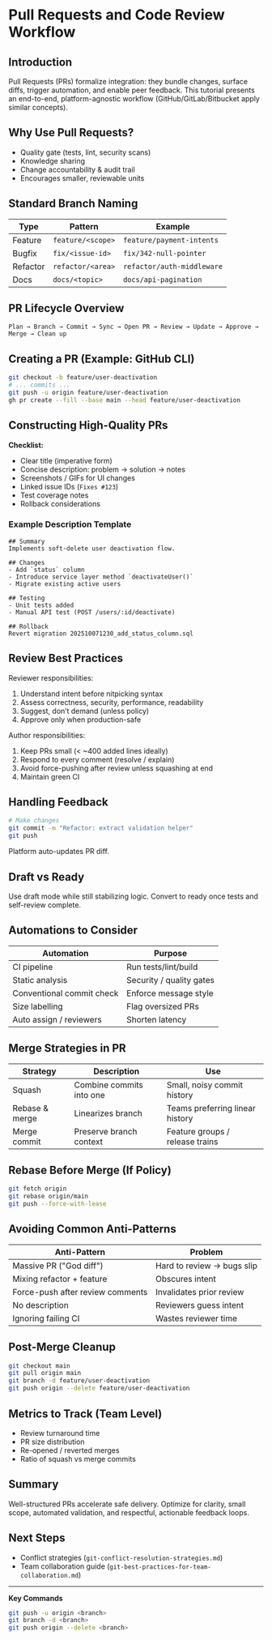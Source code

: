 # Pull Requests and Code Review Workflow

## Introduction
Pull Requests (PRs) formalize integration: they bundle changes, surface diffs, trigger automation, and enable peer feedback. This tutorial presents an end-to-end, platform-agnostic workflow (GitHub/GitLab/Bitbucket apply similar concepts).

## Why Use Pull Requests?
- Quality gate (tests, lint, security scans)
- Knowledge sharing
- Change accountability & audit trail
- Encourages smaller, reviewable units

## Standard Branch Naming
| Type | Pattern | Example |
|------|---------|---------|
| Feature | `feature/<scope>` | `feature/payment-intents` |
| Bugfix | `fix/<issue-id>` | `fix/342-null-pointer` |
| Refactor | `refactor/<area>` | `refactor/auth-middleware` |
| Docs | `docs/<topic>` | `docs/api-pagination` |

## PR Lifecycle Overview
```
Plan → Branch → Commit → Sync → Open PR → Review → Update → Approve → Merge → Clean up
```

## Creating a PR (Example: GitHub CLI)
```bash
git checkout -b feature/user-deactivation
# ... commits ...
git push -u origin feature/user-deactivation
gh pr create --fill --base main --head feature/user-deactivation
```

## Constructing High-Quality PRs
**Checklist:**
- Clear title (imperative form)
- Concise description: problem → solution → notes
- Screenshots / GIFs for UI changes
- Linked issue IDs (`Fixes #123`)
- Test coverage notes
- Rollback considerations

### Example Description Template
```
## Summary
Implements soft-delete user deactivation flow.

## Changes
- Add `status` column
- Introduce service layer method `deactivateUser()`
- Migrate existing active users

## Testing
- Unit tests added
- Manual API test (POST /users/:id/deactivate)

## Rollback
Revert migration 202510071230_add_status_column.sql
```

## Review Best Practices
Reviewer responsibilities:
1. Understand intent before nitpicking syntax
2. Assess correctness, security, performance, readability
3. Suggest, don’t demand (unless policy)
4. Approve only when production-safe

Author responsibilities:
1. Keep PRs small (< ~400 added lines ideally)
2. Respond to every comment (resolve / explain)
3. Avoid force-pushing after review unless squashing at end
4. Maintain green CI

## Handling Feedback
```bash
# Make changes
git commit -m "Refactor: extract validation helper"
git push
```
Platform auto-updates PR diff.

## Draft vs Ready
Use draft mode while still stabilizing logic. Convert to ready once tests and self-review complete.

## Automations to Consider
| Automation | Purpose |
|------------|---------|
| CI pipeline | Run tests/lint/build |
| Static analysis | Security / quality gates |
| Conventional commit check | Enforce message style |
| Size labelling | Flag oversized PRs |
| Auto assign / reviewers | Shorten latency |

## Merge Strategies in PR
| Strategy | Description | Use |
|----------|-------------|-----|
| Squash | Combine commits into one | Small, noisy commit history |
| Rebase & merge | Linearizes branch | Teams preferring linear history |
| Merge commit | Preserve branch context | Feature groups / release trains |

## Rebase Before Merge (If Policy)
```bash
git fetch origin
git rebase origin/main
git push --force-with-lease
```

## Avoiding Common Anti-Patterns
| Anti-Pattern | Problem |
|--------------|---------|
| Massive PR ("God diff") | Hard to review → bugs slip |
| Mixing refactor + feature | Obscures intent |
| Force-push after review comments | Invalidates prior review |
| No description | Reviewers guess intent |
| Ignoring failing CI | Wastes reviewer time |

## Post-Merge Cleanup
```bash
git checkout main
git pull origin main
git branch -d feature/user-deactivation
git push origin --delete feature/user-deactivation
```

## Metrics to Track (Team Level)
- Review turnaround time
- PR size distribution
- Re-opened / reverted merges
- Ratio of squash vs merge commits

## Summary
Well-structured PRs accelerate safe delivery. Optimize for clarity, small scope, automated validation, and respectful, actionable feedback loops.

## Next Steps
- Conflict strategies (`git-conflict-resolution-strategies.md`)
- Team collaboration guide (`git-best-practices-for-team-collaboration.md`)

---
**Key Commands**
```bash
git push -u origin <branch>
git branch -d <branch>
git push origin --delete <branch>
```
